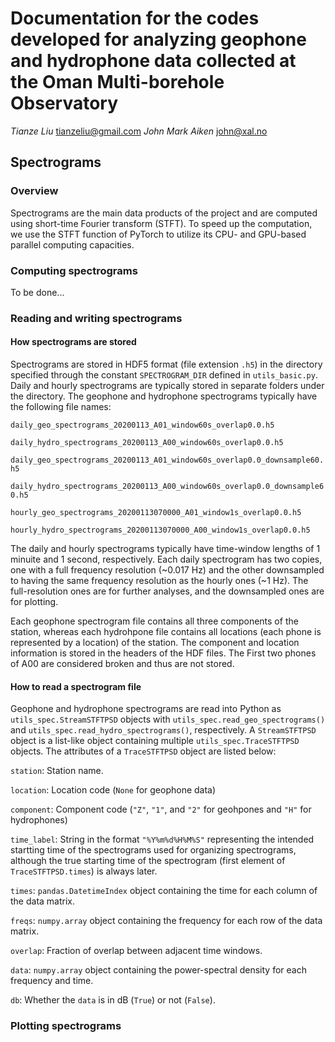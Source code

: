 # Documentation for the codes developed for analyzing geophone and hydrophone data collected at the Oman Multi-borehole Observatory
*Tianze Liu* <tianzeliu@gmail.com>
*John Mark Aiken* <john@xal.no>


## Spectrograms
### Overview
Spectrograms are the main data products of the project and are computed using short-time Fourier transform (STFT). To speed up the computation, we use the STFT function of PyTorch to utilize its CPU- and GPU-based parallel computing capacities.

### Computing spectrograms
To be done...

### Reading and writing spectrograms
#### How spectrograms are stored
Spectrograms are stored in HDF5 format (file extension `.h5`) in the directory specified through the constant `SPECTROGRAM_DIR` defined in `utils_basic.py`. Daily and hourly spectrograms are typically stored in separate folders under the directory. The geophone and hydrophone spectrograms typically have the following file names:

`daily_geo_spectrograms_20200113_A01_window60s_overlap0.0.h5`

`daily_hydro_spectrograms_20200113_A00_window60s_overlap0.0.h5`

`daily_geo_spectrograms_20200113_A01_window60s_overlap0.0_downsample60.h5`

`daily_hydro_spectrograms_20200113_A00_window60s_overlap0.0_downsample60.h5`

`hourly_geo_spectrograms_20200113070000_A01_window1s_overlap0.0.h5`

`hourly_hydro_spectrograms_20200113070000_A00_window1s_overlap0.0.h5`

The daily and hourly spectrograms typically have time-window lengths of 1 minuite and 1 second, respectively. Each daily spectrogram has two copies, one with a full frequency resolution (~0.017 Hz) and the other downsampled to having the same frequency resolution as the hourly ones (~1 Hz). The full-resolution ones are for further analyses, and the downsampled ones are for plotting.

Each geophone spectrogram file contains all three components of the station, whereas each hydrohpone file contains all locations (each phone is represented by a location) of the station. The component and location information is stored in the headers of the HDF files. The First two phones of A00 are considered broken and thus are not stored.

#### How to read a spectrogram file
Geophone and hydrophone spectrograms are read into Python as `utils_spec.StreamSTFTPSD` objects with `utils_spec.read_geo_spectrograms()` and `utils_spec.read_hydro_spectrograms()`, respectively. A `StreamSTFTPSD` object is a list-like object containing multiple `utils_spec.TraceSTFTPSD` objects. The attributes of a `TraceSTFTPSD` object are listed below:

`station`: Station name.

`location`: Location code (`None` for geophone data)

`component`: Component code (`"Z"`, `"1"`, and `"2"` for geohpones and `"H"` for hydrophones)

`time_label`: String in the format `"%Y%m%d%H%M%S"` representing the intended startting time of the spectrograms used for organizing spectrograms, although the true starting time of the spectrogram (first element of `TraceSTFTPSD.times`) is always later.

`times`: `pandas.DatetimeIndex` object containing the time for each column of the data matrix.

`freqs`: `numpy.array` object containing the frequency for each row of the data matrix.

`overlap`: Fraction of overlap between adjacent time windows.

`data`: `numpy.array` object containing the power-spectral density for each frequency and time.

`db`: Whether the `data` is in dB (`True`) or not (`False`).



### Plotting spectrograms
